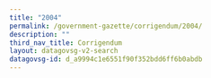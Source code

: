 ```yaml
---
title: "2004"
permalink: /government-gazette/corrigendum/2004/
description: ""
third_nav_title: Corrigendum
layout: datagovsg-v2-search
datagovsg-id: d_a9994c1e6551f90f352bdd6ff6b0abdb
---
```

